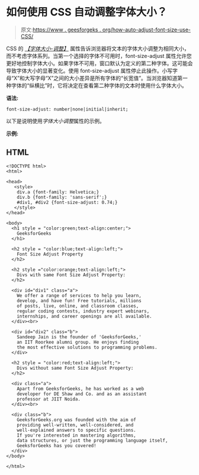 # 如何使用 CSS 自动调整字体大小？

> 原文:[https://www . geesforgeks . org/how-auto-adjust-font-size-use-CSS/](https://www.geeksforgeeks.org/how-to-auto-adjust-font-size-using-css/)

CSS 的 *[【字体大小-调整】](https://www.geeksforgeeks.org/css-font-size-adjust-property/)* 属性告诉浏览器将文本的字体大小调整为相同大小，而不考虑字体系列。当第一个选择的字体不可用时，font-size-adjust 属性允许您更好地控制字体大小。如果字体不可用，窗口默认为定义的第二种字体。这可能会导致字体大小的显著变化。使用 font-size-adjust 属性停止此操作。小写字母“X”和大写字母“X”之间的大小差异是所有字体的“长宽值”。当浏览器知道第一种字体的“纵横比”时，它将决定在查看第二种字体的文本时使用什么字体大小。

**语法:**

```
font-size-adjust: number|none|initial|inherit;
```

以下是说明使用*字体大小调整*属性的示例。

**示例:**

## HTML

```
<!DOCTYPE html>
<html>

<head>
   <style>
    div.a {font-family: Helvetica;}
    div.b {font-family: 'sans-serif';}
    #div1, #div2 {font-size-adjust: 0.74;}
   </style>
</head>

<body>
  <h1 style = "color:green;text-align:center;"> 
    GeeksforGeeks 
  </h1>

  <h2 style = "color:blue;text-align:left;">
    Font Size Adjust Property
  </h2>

  <h2 style ="color:orange;text-align:left;">
    Divs with same Font Size Adjust Property:
  </h2>

  <div id="div1" class="a">
    We offer a range of services to help you learn, 
    develop, and have fun! Free tutorials, millions 
    of posts, live, online, and classroom classes, 
    regular coding contests, industry expert webinars, 
    internships, and career openings are all available.
  </div><br>

  <div id="div2" class="b">
    Sandeep Jain is the founder of 'GeeksforGeeks,'
    an IIT Roorkee alumni group. He enjoys finding 
    the most effective solutions to programming problems. 
  </div>

  <h2 style = "color:red;text-align:left;">
    Divs without same Font Size Adjust Property:
  </h2>

  <div class="a">
    Apart from GeeksforGeeks, he has worked as a web 
    developer for DE Shaw and Co. and as an assistant 
    professor at JIIT Noida. 
  </div><br>

  <div class="b">
    GeeksforGeeks.org was founded with the aim of 
    providing well-written, well-considered, and 
    well-explained answers to specific questions. 
    If you're interested in mastering algorithms, 
    data structures, or just the programming language itself, 
    GeeksforGeeks has you covered!
  </div>
</body>

</html>
```